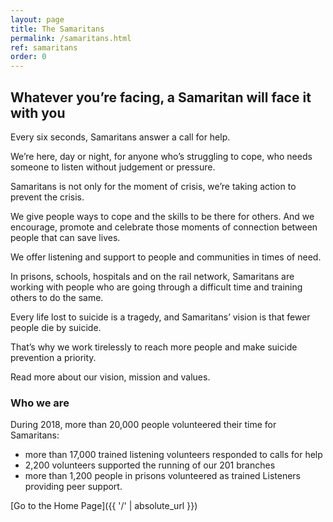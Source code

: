 ```yaml
---
layout: page
title: The Samaritans
permalink: /samaritans.html
ref: samaritans
order: 0
---
```


## Whatever you’re facing, a Samaritan will face it with you

Every six seconds, Samaritans answer a call for help.

We’re here, day or night, for anyone who’s struggling to cope, who needs someone to listen without judgement or pressure.

Samaritans is not only for the moment of crisis, we’re taking action to prevent the crisis.

We give people ways to cope and the skills to be there for others. And we encourage, promote and celebrate those moments of connection between people that can save lives.

We offer listening and support to people and communities in times of need.

In prisons, schools, hospitals and on the rail network, Samaritans are working with people who are going through a difficult time and training others to do the same.

Every life lost to suicide is a tragedy, and Samaritans’ vision is that fewer people die by suicide.

That’s why we work tirelessly to reach more people and make suicide prevention a priority.

Read more about our vision, mission and values.

<h3>Who we are</h3>
During 2018, more than 20,000 people volunteered their time for Samaritans:

- more than 17,000 trained listening volunteers responded to calls for help
- 2,200 volunteers supported the running of our 201 branches
- more than 1,200 people in prisons volunteered as trained Listeners providing peer support.

[Go to the Home Page]({{ '/' | absolute_url }})
